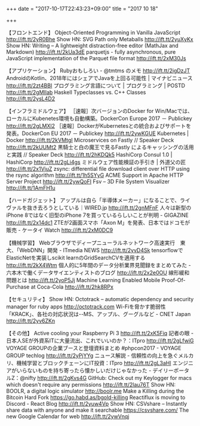 +++
date = "2017-10-17T22:43:23+09:00"
title = "2017 10 18"

+++

【フロントエンド】
Object-Oriented Programming in Vanilla JavaScript http://ift.tt/2yR0Bhe
Show HN: SVG Path only Metaballs http://ift.tt/2yuXyKx
Show HN: Writing – A lightweight distraction-free editor (MathJax and Markdown) http://ift.tt/2kUa3dE
parquetjs - fully asynchronous, pure JavaScript implementation of the Parquet file format http://ift.tt/2xM30Js

【アプリケーション】
Rubyおもしろい - @tmtms のメモ http://ift.tt/2igDzJT
AndroidのKotlin、2018年にはシェアでJavaを上回る可能性 | マイナビニュース http://ift.tt/2zt4BBI
プログラミング言語について | プログラミング | POSTD http://ift.tt/2gMlIab
Haskell Typeclasses vs. C++ Classes http://ift.tt/2ysL4D2

【インフラミドルウェア】
［速報］次バージョンのDocker for Win/Macでは、ローカルにKubenetes環境も自動構築。DockerCon Europe 2017 － Publickey http://ift.tt/2gLMXl2
［速報］DockerがKubernetesとの統合およびサポートを発表。DockerCon EU 2017 － Publickey http://ift.tt/2ywKGUE
Kubernetes | Docker http://ift.tt/2kVMtgI
Microservices on Fastly // Speaker Deck http://ift.tt/2kUUMt2
黒騎士と白の魔王で見るFastly によるキャッシングの活用と実践 // Speaker Deck http://ift.tt/2hKDQk5
HashiCorp Consul 1.0 | HashiCorp http://ift.tt/2gLi4gs
ミドルウェア性能検証の手引き | 外道父の匠 http://ift.tt/2x1VjuZ
zsync: differential file download client over HTTP using the rsync algorithm http://ift.tt/1h5SYyG
ACME Support in Apache HTTP Server Project http://ift.tt/2ywQoFI
Fsv – 3D File System Visualizer http://ift.tt/1AmFH1u

【ハードガジェット】
アップルは自ら「半導体メーカー」になることで、ライヴァルを抜き去ろうとしている｜WIRED.jp http://ift.tt/2gnMFnF
人々は新型のiPhone 8ではなく旧型のiPhone 7を買っているらしいことが判明 - GIGAZINE http://ift.tt/2x14dc1
ZTEが2画面スマホ「Axon M」を発表、日本ではドコモが販売 - ケータイ Watch http://ift.tt/2xM0DC9

【機械学習】
Webブラウザでディープニューラルネットワーク高速実行　東大、「WebDNN」開発 - ITmedia NEWS http://ift.tt/2yvD4Sk
tensorflowでElasticNetを実装しscikit learnのGridSearchCVを適用する http://ift.tt/2kX4Wtm
個人的に5年間のデータ分析業界見聞録をまとめてみた - 六本木で働くデータサイエンティストのブログ http://ift.tt/2x2e0OU
線形緩和問題とは http://ift.tt/2yoP5Jj
Machine Learning Enabled Mobile Proof-Of-Purchase at Coca-Cola http://ift.tt/2hk8RPx

【セキュリティ】
Show HN: Octotrack – automatic dependency and security manager for ruby apps http://octotrack.com
Wi-Fiを脅かす脆弱性「KRACK」、各社の対応状況は--MS、アップル、グーグルなど - CNET Japan http://ift.tt/2yv6ZKn

【その他】
Active cooling your Raspberry Pi 3 http://ift.tt/2xK5Fiq
記者の眼 - 日本人SEが外資系ITに大量流出、これでいいのか？：ITpro http://ift.tt/2gLfwiG
VOYAGE GROUPの企業ブースと登壇資料まとめ #phpcon2017 - VOYAGE GROUP techlog http://ift.tt/2yPjYYg
ニュース解説 - 信頼性の向上を急ぐメルカリ、機械学習とブロックチェーンにIT投資：ITpro http://ift.tt/2gL3aHl
エンジニアがいらないものを持ち寄ったら懐かしいだけじゃなかった - デイリーポータルZ：@nifty http://ift.tt/2gKvs4G
GitHub: Check out my Keylogger for macs which doesn't require any permissions http://ift.tt/2lau76T
Show HN: BOOLR, a digital logic simulator http://boolr.me
Make a Killing during the Bitcoin Hard Fork https://go.habd.as/bgold-killing
Reactiflux is moving to Discord - React Blog http://ift.tt/2yuw4Vp
Show HN: CSVshare – Instantly share data with anyone and make it searchable https://csvshare.com/
The new Google Calendar for web http://ift.tt/2ywVnqj

